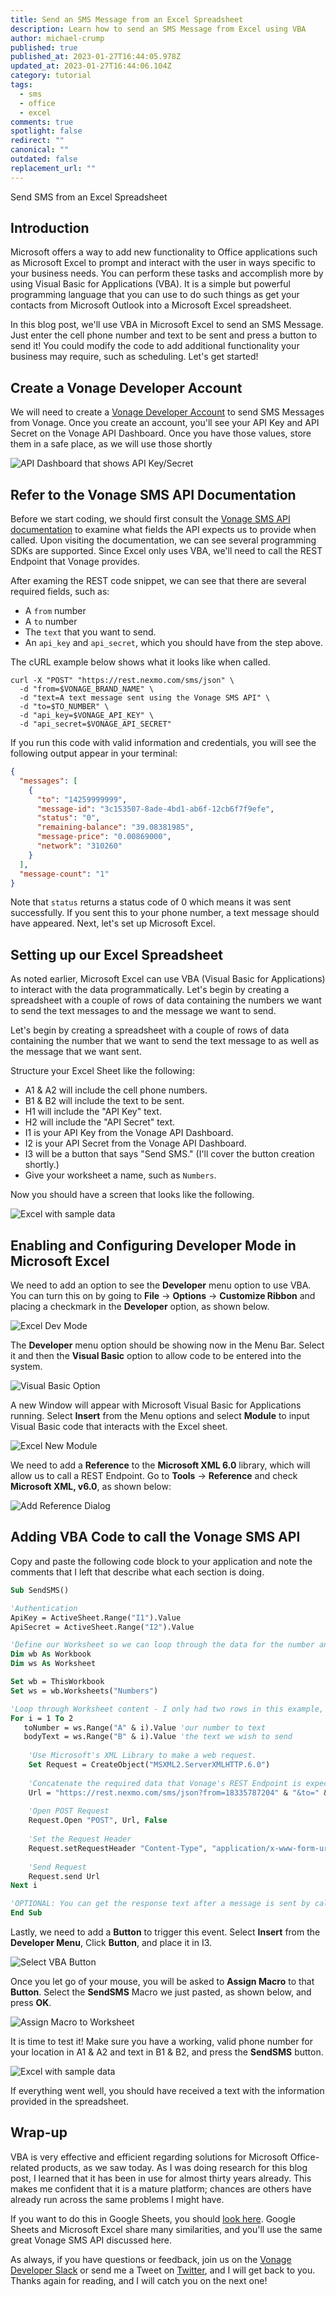 ```yaml
---
title: Send an SMS Message from an Excel Spreadsheet
description: Learn how to send an SMS Message from Excel using VBA
author: michael-crump
published: true
published_at: 2023-01-27T16:44:05.978Z
updated_at: 2023-01-27T16:44:06.104Z
category: tutorial
tags:
  - sms
  - office
  - excel
comments: true
spotlight: false
redirect: ""
canonical: ""
outdated: false
replacement_url: ""
---
```

Send SMS from an Excel Spreadsheet

## Introduction

Microsoft offers a way to add new functionality to Office applications such as Microsoft Excel to prompt and interact with the user in ways specific to your business needs. You can perform these tasks and accomplish more by using Visual Basic for Applications (VBA). It is a simple but powerful programming language that you can use to do such things as get your contacts from Microsoft Outlook into a Microsoft Excel spreadsheet.

In this blog post, we'll use VBA in Microsoft Excel to send an SMS Message. Just enter the cell phone number and text to be sent and press a button to send it! You could modify the code to add additional functionality your business may require, such as scheduling. Let's get started!

## Create a Vonage Developer Account

We will need to create a [Vonage Developer Account](https://developer.vonage.com) to send SMS Messages from Vonage. Once you create an account, you'll see your API Key and API Secret on the Vonage API Dashboard. Once you have those values, store them in a safe place, as we will use those shortly

![API Dashboard that shows API Key/Secret](/content/blog/send-an-sms-message-from-an-excel-spreadsheet/apidashboard.png "APIDashboard.png")

## Refer to the Vonage SMS API Documentation

Before we start coding, we should first consult the [Vonage SMS API documentation](https://developer.vonage.com/en/messaging/sms/code-snippets/send-an-sms) to examine what fields the API expects us to provide when called. Upon visiting the documentation, we can see several programming SDKs are supported. Since Excel only uses VBA, we'll need to call the REST Endpoint that Vonage provides.

After examing the REST code snippet, we can see that there are several required fields, such as: 

* A `from` number
* A `to` number
* The `text` that you want to send. 
* An `api_key` and `api_secret`, which you should have from the step above.

The cURL example below shows what it looks like when called.

```curl
curl -X "POST" "https://rest.nexmo.com/sms/json" \
  -d "from=$VONAGE_BRAND_NAME" \
  -d "text=A text message sent using the Vonage SMS API" \
  -d "to=$TO_NUMBER" \
  -d "api_key=$VONAGE_API_KEY" \
  -d "api_secret=$VONAGE_API_SECRET"
```

If you run this code with valid information and credentials, you will see the following output appear in your terminal:

```json
{
  "messages": [
    {
      "to": "14259999999",
      "message-id": "3c153507-8ade-4bd1-ab6f-12cb6f7f9efe",
      "status": "0",
      "remaining-balance": "39.08381985",
      "message-price": "0.00869000",
      "network": "310260"
    }
  ],
  "message-count": "1"
}
```

Note that `status` returns a status code of 0 which means it was sent successfully. If you sent this to your phone number, a text message should have appeared. Next, let's set up Microsoft Excel.

## Setting up our Excel Spreadsheet

As noted earlier, Microsoft Excel can use VBA (Visual Basic for Applications) to interact with the data programmatically.
Let's begin by creating a spreadsheet with a couple of rows of data containing the numbers we want to send the text messages to and the message we want to send.

Let's begin by creating a spreadsheet with a couple of rows of  data containing the number that we want to send the text message to as well as the message that we want sent. 

Structure your Excel Sheet like the following: 

* A1 & A2 will include the cell phone numbers.
* B1 & B2 will include the text to be sent. 
* H1 will include the "API Key" text.
* H2 will include the "API Secret" text.
* I1 is your API Key from the Vonage API Dashboard.
* I2 is your API Secret from the Vonage API Dashboard.
* I3 will be a button that says "Send SMS." (I'll cover the button creation shortly.)
* Give your worksheet a name, such as `Numbers`.

Now you should have a screen that looks like the following. 

![Excel with sample data](/content/blog/send-an-sms-message-from-an-excel-spreadsheet/excelstart.png "ExcelStart.png")

## Enabling and Configuring Developer Mode in Microsoft Excel

We need to add an option to see the **Developer** menu option to use VBA. You can turn this on by going to **File** -> **Options** -> **Customize Ribbon** and placing a checkmark in the **Developer** option, as shown below.

![Excel Dev Mode](/content/blog/send-an-sms-message-from-an-excel-spreadsheet/exceldevmode.png "ExcelDevMode.png")

The **Developer** menu option should be showing now in the Menu Bar. Select it and then the **Visual Basic** option to allow code to be entered into the system.

![Visual Basic Option](/content/blog/send-an-sms-message-from-an-excel-spreadsheet/visualbasic.png "VisualBasic.png")

A new Window will appear with Microsoft Visual Basic for Applications running. Select **Insert** from the Menu options and select **Module** to input Visual Basic code that interacts with the Excel sheet. 

![Excel New Module](/content/blog/send-an-sms-message-from-an-excel-spreadsheet/newmodule.png "NewModule.png")

We need to add a **Reference** to the **Microsoft XML 6.0** library, which will allow us to call a REST Endpoint. Go to **Tools** -> **Reference** and check **Microsoft XML, v6.0**, as shown below:

![Add Reference Dialog](/content/blog/send-an-sms-message-from-an-excel-spreadsheet/addreference.png "AddReference.png")

## Adding VBA Code to call the Vonage SMS API

Copy and paste the following code block to your application and note the comments that I left that describe what each section is doing.

```vb
Sub SendSMS()

'Authentication
ApiKey = ActiveSheet.Range("I1").Value
ApiSecret = ActiveSheet.Range("I2").Value

'Define our Worksheet so we can loop through the data for the number and message to send. 
Dim wb As Workbook
Dim ws As Worksheet

Set wb = ThisWorkbook
Set ws = wb.Worksheets("Numbers")

'Loop through Worksheet content - I only had two rows in this example, but you can modify this to your needs. 
For i = 1 To 2
   toNumber = ws.Range("A" & i).Value 'our number to text
   bodyText = ws.Range("B" & i).Value 'the text we wish to send
   
    'Use Microsoft's XML Library to make a web request.
    Set Request = CreateObject("MSXML2.ServerXMLHTTP.6.0")
    
    'Concatenate the required data that Vonage's REST Endpoint is expecting.
    Url = "https://rest.nexmo.com/sms/json?from=18335787204" & "&to=" & toNumber & "&text=" & bodyText & "&api_key=" & ApiKey & "&api_secret=" & ApiSecret
    
    'Open POST Request
    Request.Open "POST", Url, False
    
    'Set the Request Header
    Request.setRequestHeader "Content-Type", "application/x-www-form-urlencoded"
    
    'Send Request
    Request.send Url
Next i

'OPTIONAL: You can get the response text after a message is sent by calling MsgBox Request.responseText
End Sub
```

Lastly, we need to add a **Button** to trigger this event. Select **Insert** from the **Developer Menu**, Click **Button**, and place it in I3.

![Select VBA Button](/content/blog/send-an-sms-message-from-an-excel-spreadsheet/excelbutton.png "ExcelButton.png")

Once you let go of your mouse, you will be asked to **Assign Macro** to that **Button**. Select the **SendSMS** Macro we just pasted, as shown below, and press **OK**.

![Assign Macro to Worksheet](/content/blog/send-an-sms-message-from-an-excel-spreadsheet/assignmacro.png "AssignMacro.png")

It is time to test it! Make sure you have a working, valid phone number for your location in A1 & A2 and text in B1 & B2, and press the **SendSMS** button.

![Excel with sample data](/content/blog/send-an-sms-message-from-an-excel-spreadsheet/excelstart.png "ExcelStart.png")

If everything went well, you should have received a text with the information provided in the spreadsheet.

## Wrap-up

VBA is very effective and efficient regarding solutions for Microsoft Office-related products, as we saw today. As I was doing research for this blog post, I learned that it has been in use for almost thirty years already. This makes me confident that it is a mature platform; chances are others have already run across the same problems I might have.

If you want to do this in Google Sheets, you should [look here](https://developer.vonage.com/en/blog/how-to-send-sms-from-a-spreadsheet-dr). Google Sheets and Microsoft Excel share many similarities, and you'll use the same great Vonage SMS API discussed here.

As always, if you have questions or feedback, join us on the [Vonage Developer Slack](https://developer.vonage.com/community/slack) or send me a Tweet on [Twitter](https://twitter.com/mbcrump), and I will get back to you. Thanks again for reading, and I will catch you on the next one!